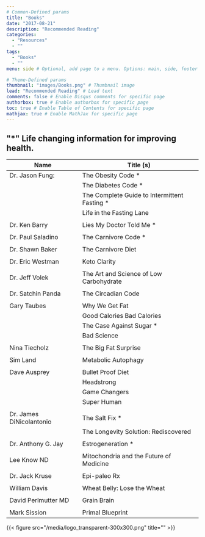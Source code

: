 ```yaml
---
# Common-Defined params
title: "Books"
date: "2017-08-21"
description: "Recommended Reading"
categories:
  - "Resources"
  - ""
tags:
  - "Books"
  - ""
menu: side # Optional, add page to a menu. Options: main, side, footer

# Theme-Defined params
thumbnail: "images/Books.png" # Thumbnail image
lead: "Recommended Reading" # Lead text
comments: false # Enable Disqus comments for specific page
authorbox: true # Enable authorbox for specific page
toc: true # Enable Table of Contents for specific page
mathjax: true # Enable MathJax for specific page
---
```



 "*" Life changing information for improving health.
 ------------------------------


|Name                       |Title (s)  |
|---------------------------|---------------------------------------------|
|Dr. Jason Fung:	          |The Obesity Code *|
||The Diabetes Code *|
||The Complete Guide to Intermittent Fasting *|
||Life in the Fasting Lane |
|||
|Dr. Ken Barry|            Lies My Doctor Told Me *|
|||
|Dr. Paul Saladino|        The Carnivore Code *|
|||
|Dr. Shawn Baker|          The Carnivore Diet|
|||
|Dr. Eric Westman|         Keto Clarity|
|||
|Dr. Jeff Volek|           The Art and Science of Low Carbohydrate|
|||
|Dr. Satchin Panda|        The Circadian Code|
|||
|Gary Taubes|               Why We Get Fat|
|| Good Calories Bad Calories |
||The Case Against Sugar *|
||Bad Science |
|||
|Nina Tiecholz|             The Big Fat Surprise|
|||
|Sim Land|                  Metabolic Autophagy|
|||
|Dave Ausprey|               Bullet Proof Diet|
|| Headstrong|
|| Game Changers|
|| Super Human|
|||
|Dr. James DiNicolantonio|    The Salt Fix *|
||The Longevity Solution:       Rediscovered|
|||
|Dr. Anthony G. Jay|	          Estrogeneration *|
|||
|Lee Know ND|                   Mitochondria and the Future of Medicine|
|||
|Dr. Jack Kruse|                Epi-paleo Rx|
|||
|William Davis|                 Wheat Belly: Lose the Wheat|
|||
|David Perlmutter MD|           Grain Brain |
|||
|Mark Sission|                  Primal Blueprint|

{{< figure src="/media/logo_transparent-300x300.png" title="" >}}

